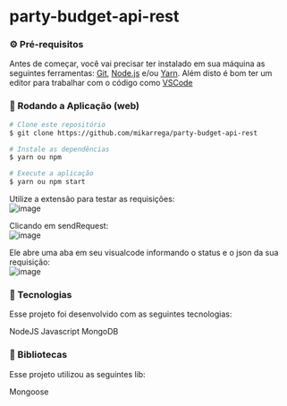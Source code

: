 # party-budget-api-rest

### ⚙ Pré-requisitos

Antes de começar, você vai precisar ter instalado em sua máquina as seguintes ferramentas:
[Git](https://git-scm.com), [Node.js](https://nodejs.org/en/) e/ou [Yarn](https://yarnpkg.com/). 
Além disto é bom ter um editor para trabalhar com o código como [VSCode](https://code.visualstudio.com/)

### 📗 Rodando a Aplicação (web)

```bash
# Clone este repositório
$ git clone https://github.com/mikarrega/party-budget-api-rest

# Instale as dependências
$ yarn ou npm

# Execute a aplicação
$ yarn ou npm start
```

Utilize a extensão para testar as requisições:<br>
![image](https://user-images.githubusercontent.com/60449239/220797047-2e61806f-761f-4387-b90b-15cb2e289cd6.png)

Clicando em sendRequest:<br>
![image](https://user-images.githubusercontent.com/60449239/220797168-772f920d-8964-4407-b1bd-3c9ca6ba65a3.png)

Ele abre uma aba em seu visualcode informando o status e o json da sua requisição:<br>
![image](https://user-images.githubusercontent.com/60449239/220797263-1a628b2d-fcfd-4a22-b7d8-e7e9d7265ea9.png)

### 🚀 Tecnologias
Esse projeto foi desenvolvido com as seguintes tecnologias:

NodeJS
Javascript
MongoDB

### 📕 Bibliotecas
Esse projeto utilizou as seguintes lib:

Mongoose
